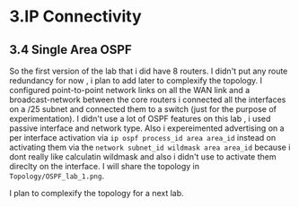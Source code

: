 # 3.IP Connectivity

## 3.4 Single Area OSPF

So the first version of the lab that i did have 8 routers. I didn't put any route redundancy for now , i plan to add later to complexify the topology.
I configured point-to-point network links on all the WAN link and a broadcast-network between the core routers i connected all the interfaces on a /25
subnet and connected them to a switch (just for the purpose of experimentation). I didn't use a lot of OSPF features on this lab , i used passive interface
and network type. Also i expereimented advertising on a per interface activation via `ip ospf process_id area area_id` instead on activating them 
via the `network subnet_id wildmask area area_id` because i dont really like calculatin wildmask and also i didn't use to activate them direclty on the interface.
I will share the topology in `Topology/OSPF_lab_1.png`.

I plan to complexify the topology for a next lab.